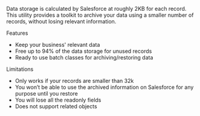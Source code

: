 Data storage is calculated by Salesforce at roughly 2KB for each record. This utility provides a toolkit to archive your data using a smaller number of records, without losing relevant information.

Features
* Keep your business' relevant data
* Free up to 94% of the data storage for unused records
* Ready to use batch classes for archiving/restoring data

Limitations
* Only works if your records are smaller than 32k
* You won’t be able to use the archived information on Salesforce for any purpose until you restore
* You will lose all the readonly fields
* Does not support related objects

